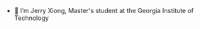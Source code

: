 - 👋 I’m Jerry Xiong, Master's student at the Georgia Institute of Technology

<!---
jxiong21029/jxiong21029 is a ✨ special ✨ repository because its `README.md` (this file) appears on your GitHub profile.
You can click the Preview link to take a look at your changes.
--->
